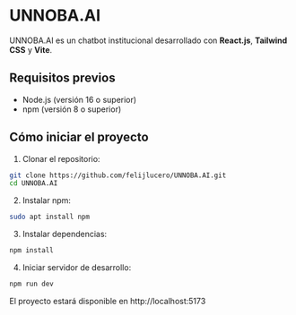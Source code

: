 # UNNOBA.AI

UNNOBA.AI es un chatbot institucional desarrollado con **React.js**, **Tailwind CSS** y **Vite**.

## Requisitos previos
- Node.js (versión 16 o superior)
- npm (versión 8 o superior)

## Cómo iniciar el proyecto

1. Clonar el repositorio:
```bash
git clone https://github.com/felijlucero/UNNOBA.AI.git
cd UNNOBA.AI
```

2. Instalar npm: 
```bash
sudo apt install npm 
```

3. Instalar dependencias:
```bash
npm install
```

4. Iniciar servidor de desarrollo:
```bash
npm run dev
```

El proyecto estará disponible en http://localhost:5173
